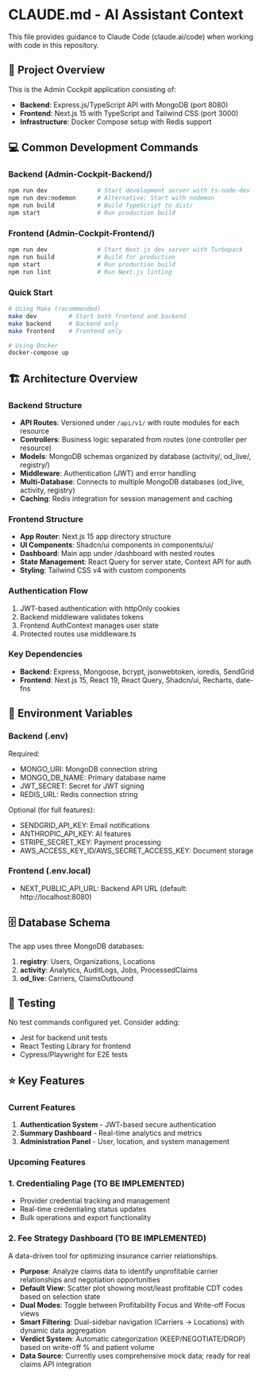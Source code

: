 # CLAUDE.md - AI Assistant Context

This file provides guidance to Claude Code (claude.ai/code) when working with code in this repository.

## 🎯 Project Overview

This is the Admin Cockpit application consisting of:
- **Backend**: Express.js/TypeScript API with MongoDB (port 8080)
- **Frontend**: Next.js 15 with TypeScript and Tailwind CSS (port 3000)
- **Infrastructure**: Docker Compose setup with Redis support

## 💻 Common Development Commands

### Backend (Admin-Cockpit-Backend/)
```bash
npm run dev              # Start development server with ts-node-dev
npm run dev:nodemon      # Alternative: Start with nodemon
npm run build            # Build TypeScript to dist/
npm start                # Run production build
```

### Frontend (Admin-Cockpit-Frontend/)
```bash
npm run dev              # Start Next.js dev server with Turbopack
npm run build            # Build for production
npm start                # Run production build
npm run lint             # Run Next.js linting
```

### Quick Start
```bash
# Using Make (recommended)
make dev         # Start both frontend and backend
make backend     # Backend only
make frontend    # Frontend only

# Using Docker
docker-compose up
```

## 🏗️ Architecture Overview

### Backend Structure
- **API Routes**: Versioned under `/api/v1/` with route modules for each resource
- **Controllers**: Business logic separated from routes (one controller per resource)
- **Models**: MongoDB schemas organized by database (activity/, od_live/, registry/)
- **Middleware**: Authentication (JWT) and error handling
- **Multi-Database**: Connects to multiple MongoDB databases (od_live, activity, registry)
- **Caching**: Redis integration for session management and caching

### Frontend Structure
- **App Router**: Next.js 15 app directory structure
- **UI Components**: Shadcn/ui components in components/ui/
- **Dashboard**: Main app under /dashboard with nested routes
- **State Management**: React Query for server state, Context API for auth
- **Styling**: Tailwind CSS v4 with custom components

### Authentication Flow
1. JWT-based authentication with httpOnly cookies
2. Backend middleware validates tokens
3. Frontend AuthContext manages user state
4. Protected routes use middleware.ts

### Key Dependencies
- **Backend**: Express, Mongoose, bcrypt, jsonwebtoken, ioredis, SendGrid
- **Frontend**: Next.js 15, React 19, React Query, Shadcn/ui, Recharts, date-fns

## 🔐 Environment Variables

### Backend (.env)
Required:
- MONGO_URI: MongoDB connection string
- MONGO_DB_NAME: Primary database name
- JWT_SECRET: Secret for JWT signing
- REDIS_URL: Redis connection string

Optional (for full features):
- SENDGRID_API_KEY: Email notifications
- ANTHROPIC_API_KEY: AI features
- STRIPE_SECRET_KEY: Payment processing
- AWS_ACCESS_KEY_ID/AWS_SECRET_ACCESS_KEY: Document storage

### Frontend (.env.local)
- NEXT_PUBLIC_API_URL: Backend API URL (default: http://localhost:8080)

## 🗄️ Database Schema
The app uses three MongoDB databases:
1. **registry**: Users, Organizations, Locations
2. **activity**: Analytics, AuditLogs, Jobs, ProcessedClaims
3. **od_live**: Carriers, ClaimsOutbound

## 🧪 Testing
No test commands configured yet. Consider adding:
- Jest for backend unit tests
- React Testing Library for frontend
- Cypress/Playwright for E2E tests

## ⭐ Key Features

### Current Features
1. **Authentication System** - JWT-based secure authentication
2. **Summary Dashboard** - Real-time analytics and metrics
3. **Administration Panel** - User, location, and system management

### Upcoming Features

### 1. Credentialing Page (TO BE IMPLEMENTED)
- Provider credential tracking and management
- Real-time credentialing status updates
- Bulk operations and export functionality

### 2. Fee Strategy Dashboard (TO BE IMPLEMENTED)
A data-driven tool for optimizing insurance carrier relationships.
- **Purpose**: Analyze claims data to identify unprofitable carrier relationships and negotiation opportunities
- **Default View**: Scatter plot showing most/least profitable CDT codes based on selection state
- **Dual Modes**: Toggle between Profitability Focus and Write-off Focus views
- **Smart Filtering**: Dual-sidebar navigation (Carriers → Locations) with dynamic data aggregation
- **Verdict System**: Automatic categorization (KEEP/NEGOTIATE/DROP) based on write-off % and patient volume
- **Data Source**: Currently uses comprehensive mock data; ready for real claims API integration